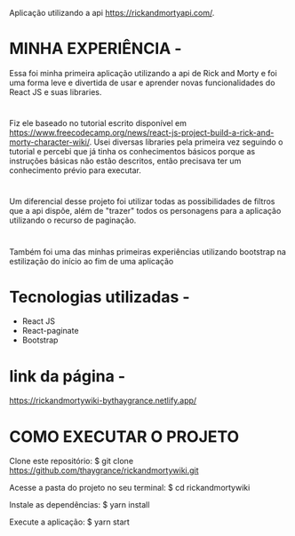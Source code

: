Aplicação utilizando a api https://rickandmortyapi.com/.
#
# MINHA EXPERIÊNCIA - 
Essa foi minha primeira aplicação utilizando a api de Rick and Morty e foi uma forma leve e divertida de usar e aprender novas funcionalidades do React JS e suas libraries.
#
Fiz ele baseado no tutorial escrito disponível em https://www.freecodecamp.org/news/react-js-project-build-a-rick-and-morty-character-wiki/. Usei diversas libraries pela primeira vez seguindo o tutorial e percebi que já tinha os conhecimentos básicos porque as instruções básicas não estão descritos, então precisava ter um conhecimento prévio para executar.
#
Um diferencial desse projeto foi utilizar todas as possibilidades de filtros que a api dispõe, além de "trazer" todos os personagens para a aplicação utilizando o recurso de paginação.
#
Também foi uma das minhas primeiras experiências utilizando bootstrap na estilização do início ao fim de uma aplicação

# Tecnologias utilizadas -
- React JS
- React-paginate
- Bootstrap

# link da página -
https://rickandmortywiki-bythaygrance.netlify.app/

# COMO EXECUTAR O PROJETO
Clone este repositório:
$ git clone https://github.com/thaygrance/rickandmortywiki.git

Acesse a pasta do projeto no seu terminal:
$ cd rickandmortywiki

Instale as dependências:
$ yarn install

Execute a aplicação:
$ yarn start

